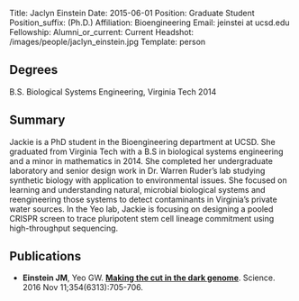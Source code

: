 Title: Jaclyn Einstein
Date: 2015-06-01
Position: Graduate Student
Position_suffix: (Ph.D.)
Affiliation: Bioengineering
Email: jeinstei at ucsd.edu
Fellowship:
Alumni_or_current: Current
Headshot: /images/people/jaclyn_einstein.jpg
Template: person
<!-- Status: draft -->

## Degrees

B.S. Biological Systems Engineering, Virginia Tech 2014

## Summary

Jackie is a PhD student in the Bioengineering department at UCSD. She graduated from Virginia Tech with a B.S in biological systems engineering and a minor in mathematics in 2014. She completed her undergraduate laboratory and senior design work in Dr. Warren Ruder’s lab studying synthetic biology with application to environmental issues. She focused on learning and understanding natural, microbial biological systems and reengineering those systems to detect contaminants in Virginia’s private water sources. In the Yeo lab, Jackie is focusing on designing a pooled CRISPR screen to trace pluripotent stem cell lineage commitment using high-throughput sequencing.



## Publications
* **Einstein JM**, Yeo GW. [**Making the cut in the dark genome**](/papers/2016/Jaclyn_Science_2016.pdf). Science. 2016 Nov 11;354(6313):705-706. 